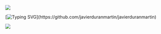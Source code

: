 <img src="https://user-images.githubusercontent.com/7065401/52071927-c1cd7100-2562-11e9-908a-dde91ba14e59.png" />

[![Typing SVG](https://readme-typing-svg.herokuapp.com?font=Fira+Code&pause=1000&width=435&lines=Hi+there!++Welcome+to+my+Github!)](https://github.com/javierduranmartin/javierduranmartin)

<img src="https://user-images.githubusercontent.com/7065401/52071927-c1cd7100-2562-11e9-908a-dde91ba14e59.png" />
<!--
**javierduranmartin/javierduranmartin** is a ✨ _special_ ✨ repository because its `README.md` (this file) appears on your GitHub profile.

Here are some ideas to get you started:

- 🔭 I’m currently working on ...
- 🌱 I’m currently learning ...
- 👯 I’m looking to collaborate on ...
- 🤔 I’m looking for help with ...
- 💬 Ask me about ...
- 📫 How to reach me: ...
- 😄 Pronouns: ...
- ⚡ Fun fact: ...
-->
